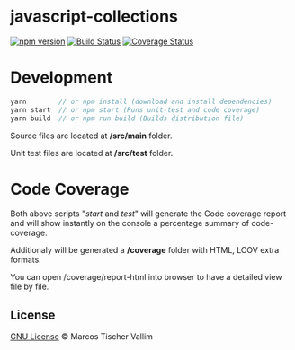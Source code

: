 # javascript-collections
[![npm version](https://badge.fury.io/js/javascript-collections.svg)](https://badge.fury.io/js/javascript-collections)
[![Build Status](https://travis-ci.org/mvallim/javascript-collections.svg?branch=master)](https://travis-ci.org/mvallim/javascript-collections)
[![Coverage Status](https://coveralls.io/repos/github/mvallim/javascript-collections/badge.svg?branch=master)](https://coveralls.io/github/mvallim/javascript-collections?branch=master)



# Development

```js
yarn        // or npm install (download and install dependencies)
yarn start  // or npm start (Runs unit-test and code coverage)
yarn build  // or npm run build (Builds distribution file)
```

Source files are located at **/src/main** folder.

Unit test files are located at **/src/test** folder.

# Code Coverage

Both above scripts "_start_ and _test_" will generate the Code coverage report and will show instantly on the console a percentage summary of code-coverage.

Additionaly will be generated a **/coverage** folder with HTML, LCOV extra formats.

You can open /coverage/report-html into browser to have a detailed view file by file.

## License
[GNU License](LICENSE) © Marcos Tischer Vallim
